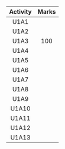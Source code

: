 | Activity | Marks |
|:--------:|:-----:|
|   U1A1   |       |
|   U1A2   |       |
|   U1A3   |  100  |
|   U1A4   |       |
|   U1A5   |       |
|   U1A6   |       |
|   U1A7   |       |
|   U1A8   |       |
|   U1A9   |       |
|  U1A10   |       |
|  U1A11   |       |
|  U1A12   |       |
|  U1A13   |       |
